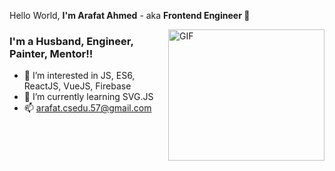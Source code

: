 Hello World, **I'm Arafat Ahmed** - aka **Frontend Engineer 👋**

 <img align="right" alt="GIF" src="https://github.com/olla-world/olla-world/blob/main/me_coding.gif?raw=true" width="250" height="210" />
 
### I'm a Husband, Engineer, Painter, Mentor!! 

- 👀 I’m interested in JS, ES6, ReactJS, VueJS, Firebase
- 🌱 I’m currently learning SVG.JS
- 📫 arafat.csedu.57@gmail.com


